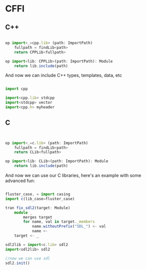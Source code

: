 
# CFFI

## C++

```TypeScript

op import<_=cpp.lib> (path: ImportPath)
    fullpath = findLib<path>
    return CPPLib<fullpath>

op import<lib: CPPLib>(path: ImportPath): Module
    return lib.include(path)

```

And now we can include C++ types, templates, data, etc

```TypeScript

import cpp

import<cpp.lib> stdcpp
import<stdcpp> vector
import<cpp.h> myheader

```

## C

``` TypeScript


op import<_=c.lib> (path: ImportPath)
    fullpath = findLib<path>
    return CLib<fullpath>

op import<lib: CLib>(path: ImportPath): Module
    return lib.include(path)

```

And now we can use our C libraries, here's an example
with some advanced fun:

``` TypeScript

fluster_case, = import casing
import c(lib_case=fluster_case)

tran fix_sdl2(target: Module)
    module _
        merges target
        for name, val in target._members
            name.withoutPrefix("SDL_") <- val
            name <- 
    target <- _

sdl2lib = import<c.lib> sdl2
import<sdl2lib> sdl2

//now we can use sdl
sdl2.init()
```




